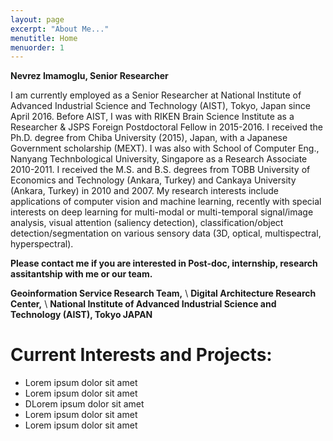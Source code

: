 ```yaml
---
layout: page
excerpt: "About Me..."
menutitle: Home
menuorder: 1
---
```


**Nevrez Imamoglu, Senior Researcher**

I am currently employed as a Senior Researcher at National Institute of Advanced Industrial Science and Technology (AIST), Tokyo, Japan since April 2016. Before AIST, I was with RIKEN Brain Science Institute as a Researcher & JSPS Foreign Postdoctoral Fellow in 2015-2016. I received the Ph.D. degree from Chiba University (2015), Japan, with a Japanese Government scholarship (MEXT). I was also with School of Computer Eng., Nanyang Technbological University, Singapore as a Research Associate 2010-2011. I received the M.S. and B.S. degrees from TOBB University of Economics and Technology (Ankara, Turkey) and Cankaya University (Ankara, Turkey) in 2010 and 2007. My research interests include applications of computer vision and machine learning, recently with special interests on deep learning for multi-modal or multi-temporal signal/image analysis, visual attention (saliency detection), classification/object detection/segmentation on various sensory data (3D, optical, multispectral, hyperspectral).

**Please contact me if you are interested in Post-doc, internship, research assitantship with me or our team.**

**Geoinformation Service Research Team,** \\
**Digital Architecture Research Center,** \\
**National Institute of Advanced Industrial Science and Technology (AIST), Tokyo JAPAN** 

# Current Interests and Projects:

- Lorem ipsum dolor sit amet
- Lorem ipsum dolor sit amet
- DLorem ipsum dolor sit amet
- Lorem ipsum dolor sit amet
- Lorem ipsum dolor sit amet
